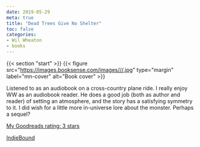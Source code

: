 ```yaml
---
date: 2019-05-29
meta: true
title: "Dead Trees Give No Shelter"
toc: false
categories:
- Wil Wheaton
- books
---
```


{{< section "start" >}}
{{< figure src="https://images.booksense.com/images///.jpg" type="margin" label="mn-cover" alt="Book cover" >}}

Listened to as an audiobook on a cross-country plane ride. I really enjoy WW as an audiobook reader. He does a good job (both as author and reader) of setting an atmosphere, and the story has a satisfying symmetry to it. I did wish for a little more in-universe lore about the monster. Perhaps a sequel?

[My Goodreads rating: 3 stars](https://www.goodreads.com/review/show/2831521310)  

[IndieBound](https://www.indiebound.org/book/)
